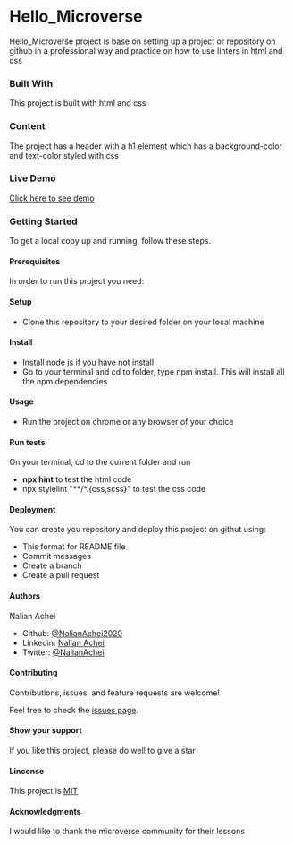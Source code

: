 # Hello_Microverse
Hello_Microverse project is base on setting up a project or repository on github in a professional way and practice on how to use linters in html and css

### Built With
This project is built with html and css

### Content
The project has a header with a h1 element which has a background-color and text-color styled with css

### Live Demo
[Click here to see demo](https://nalianachei2020.github.io/Hello_Microverse/)

### Getting Started
To get a local copy up and running, follow these steps.

#### Prerequisites
In order to run this project you need:

#### Setup
- Clone this repository to your desired folder on your local machine

#### Install
- Install node js if you have not install
- Go to your terminal and cd to folder, type npm install. This will install all the npm dependencies

#### Usage
-  Run the project on chrome or any browser of your choice

#### Run tests
On your terminal, cd to the current folder and run 
- **npx hint** to test  the html code
- npx stylelint "**/*.{css,scss}" to test the css code

#### Deployment
You can create you repository and deploy this project on githut using:
- This format for README file
- Commit messages
- Create a branch
- Create a pull request

#### Authors
Nalian Achei 
- Github: [@NalianAchei2020](https://github.com/NalianAchei2020)
- Linkedin: [Nalian Achei](https://www.linkedin.com/in/nalian-achei-683208275)
- Twitter: [@NalianAchei](https://twitter.com/NalianAchei?t=E3ePLcJ7B45dBa8SBFIXDg&s=09)

####  Contributing
Contributions, issues, and feature requests are welcome!

Feel free to check the [issues page](https://github.com/NalianAchei2020/Hello_Microverse/issues).
#### Show your support
If you like this project, please do well to give a star

#### Lincense
This project is [MIT](https://github.com/NalianAchei2020/Hello_Microverse/pull/2)

#### Acknowledgments
I would like to thank the microverse community for their lessons
